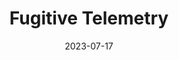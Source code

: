 ---
title: "Fugitive Telemetry"
authors: "Martha Wells"
date: 2023-07-17
star_rating: 4
books/tags:
    - "fiction"
    - "science-fiction"
---